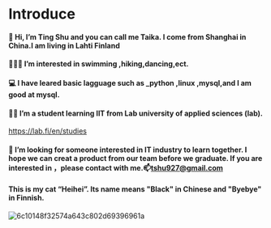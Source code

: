 # Introduce
#### 👋 Hi, I’m Ting Shu and you can call me Taika. I come from Shanghai in China.I am living in Lahti Finland
#### 💃🏊‍♀️ I’m interested in swimming ,hiking,dancing,ect.
#### 💻 I have leared basic lagguage such as _python ,linux ,mysql,and I am good at mysql.
#### 👩‍🎓 I’m a student learning IIT from Lab university of applied sciences (lab). 
https://lab.fi/en/studies
#### 👀 I’m looking for someone interested in IT industry to learn together. I hope we can creat a product from our team before we graduate. If you are interested in ，please contact with me.📫tshu927@gmail.com
#### This is my cat “Heihei”. Its name means "Black" in Chinese and "Byebye" in Finnish.
![6c10148f32574a643c802d69396961a](https://github.com/user-attachments/assets/0b68d440-8b98-4bb1-b5b2-198c460ca510)

